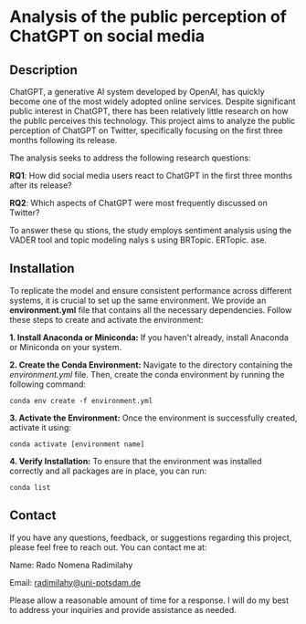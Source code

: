 # Analysis of the public perception of ChatGPT on social media

## Description

ChatGPT, a generative AI system developed by OpenAI, has quickly become one of the most widely adopted online services. Despite significant public interest in ChatGPT, there has been relatively little research on how the public perceives this technology. This project aims to analyze the public perception of ChatGPT on Twitter, specifically focusing on the first three months following its release.

The analysis seeks to address the following research questions:

**RQ1**: How did social media users react to ChatGPT in the first three months after its release?

**RQ2**: Which aspects of ChatGPT were most frequently discussed on Twitter?

To answer these qu stions, the study employs sentiment analysis using the VADER tool and topic modeling  nalys s using BRTopic.
ERTopic.
ase.

## Installation

To replicate the model and ensure consistent performance across different systems, it is crucial to set up the same environment. We provide an **environment.yml** file that contains all the necessary dependencies. Follow these steps to create and activate the environment:


**1. Install Anaconda or Miniconda:** If you haven't already, install Anaconda or Miniconda on your system.

**2. Create the Conda Environment:** Navigate to the directory containing the *environment.yml* file. Then, create the conda environment by running the following command:

```
conda env create -f environment.yml

```

**3. Activate the Environment:** Once the environment is successfully created, activate it using:

```
conda activate [environment name]

```
**4. Verify Installation:** To ensure that the environment was installed correctly and all packages are in place, you can run:

```
conda list
```

## Contact

If you have any questions, feedback, or suggestions regarding this project, please feel free to reach out. You can contact me at:

Name: Rado Nomena Radimilahy

Email: radimilahy@uni-potsdam.de

Please allow a reasonable amount of time for a response. I will do my best to address your inquiries and provide assistance as needed.
